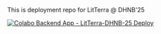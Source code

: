 This is deployment repo for LitTerra @ DHNB'25

[![Colabo Backend App - LitTerra-DHNB-25 Deploy](https://github.com/Cha-OS/colabo/actions/workflows/deployment-colabo-backend-app-LitTerra-DHNB-25.yml/badge.svg)](https://github.com/Cha-OS/colabo/actions/workflows/deployment-colabo-backend-app-LitTerra-DHNB-25.yml)